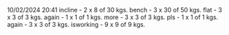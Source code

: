 10/02/2024 20:41
incline - 2 x 8 of 30 kgs.
bench - 3 x 30 of 50 kgs.
flat - 3 x 3 of 3 kgs.
again - 1 x 1 of 1 kgs.
more - 3 x 3 of 3 kgs.
pls - 1 x 1 of 1 kgs.
again - 3 x 3 of 3 kgs.
isworking - 9 x 9 of 9 kgs.
